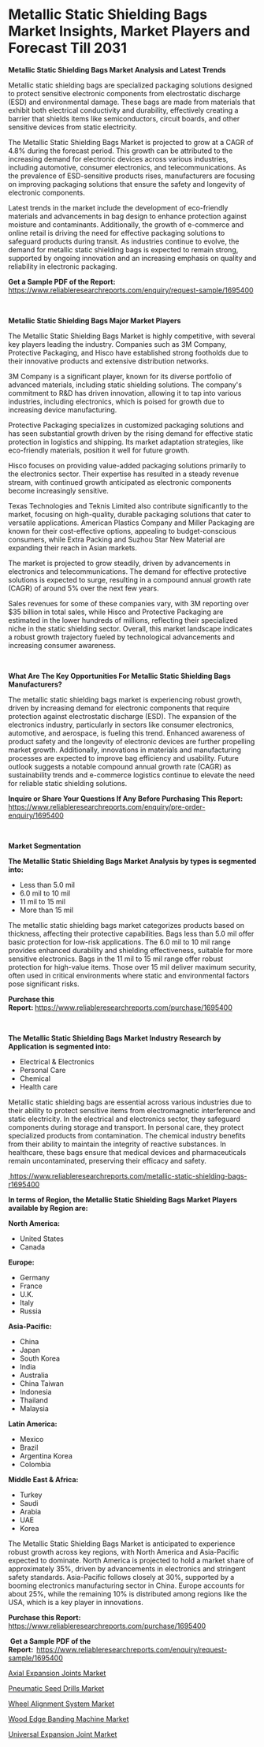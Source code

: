 <p><h1>Metallic Static Shielding Bags Market Insights, Market Players and Forecast Till 2031</h1></p><p><strong>Metallic Static Shielding Bags Market Analysis and Latest Trends</strong></p>
<p><p>Metallic static shielding bags are specialized packaging solutions designed to protect sensitive electronic components from electrostatic discharge (ESD) and environmental damage. These bags are made from materials that exhibit both electrical conductivity and durability, effectively creating a barrier that shields items like semiconductors, circuit boards, and other sensitive devices from static electricity.</p><p>The Metallic Static Shielding Bags Market is projected to grow at a CAGR of 4.8% during the forecast period. This growth can be attributed to the increasing demand for electronic devices across various industries, including automotive, consumer electronics, and telecommunications. As the prevalence of ESD-sensitive products rises, manufacturers are focusing on improving packaging solutions that ensure the safety and longevity of electronic components.</p><p>Latest trends in the market include the development of eco-friendly materials and advancements in bag design to enhance protection against moisture and contaminants. Additionally, the growth of e-commerce and online retail is driving the need for effective packaging solutions to safeguard products during transit. As industries continue to evolve, the demand for metallic static shielding bags is expected to remain strong, supported by ongoing innovation and an increasing emphasis on quality and reliability in electronic packaging.</p></p>
<p><strong>Get a Sample PDF of the Report:&nbsp;</strong> <a href="https://www.reliableresearchreports.com/enquiry/request-sample/1695400?utm_campaign=1605&utm_medium=2&utm_source=Github&utm_content=ia&utm_term=19102024&utm_id=metallic-static-shielding-bags">https://www.reliableresearchreports.com/enquiry/request-sample/1695400</a></p>
<p>&nbsp;</p>
<p><strong>Metallic Static Shielding Bags Major Market Players</strong></p>
<p><p>The Metallic Static Shielding Bags Market is highly competitive, with several key players leading the industry. Companies such as 3M Company, Protective Packaging, and Hisco have established strong footholds due to their innovative products and extensive distribution networks.</p><p>3M Company is a significant player, known for its diverse portfolio of advanced materials, including static shielding solutions. The company's commitment to R&D has driven innovation, allowing it to tap into various industries, including electronics, which is poised for growth due to increasing device manufacturing.</p><p>Protective Packaging specializes in customized packaging solutions and has seen substantial growth driven by the rising demand for effective static protection in logistics and shipping. Its market adaptation strategies, like eco-friendly materials, position it well for future growth.</p><p>Hisco focuses on providing value-added packaging solutions primarily to the electronics sector. Their expertise has resulted in a steady revenue stream, with continued growth anticipated as electronic components become increasingly sensitive.</p><p>Texas Technologies and Teknis Limited also contribute significantly to the market, focusing on high-quality, durable packaging solutions that cater to versatile applications. American Plastics Company and Miller Packaging are known for their cost-effective options, appealing to budget-conscious consumers, while Extra Packing and Suzhou Star New Material are expanding their reach in Asian markets.</p><p>The market is projected to grow steadily, driven by advancements in electronics and telecommunications. The demand for effective protective solutions is expected to surge, resulting in a compound annual growth rate (CAGR) of around 5% over the next few years.</p><p>Sales revenues for some of these companies vary, with 3M reporting over $35 billion in total sales, while Hisco and Protective Packaging are estimated in the lower hundreds of millions, reflecting their specialized niche in the static shielding sector. Overall, this market landscape indicates a robust growth trajectory fueled by technological advancements and increasing consumer awareness.</p></p>
<p>&nbsp;</p>
<p><strong>What Are The Key Opportunities For Metallic Static Shielding Bags Manufacturers?</strong></p>
<p><p>The metallic static shielding bags market is experiencing robust growth, driven by increasing demand for electronic components that require protection against electrostatic discharge (ESD). The expansion of the electronics industry, particularly in sectors like consumer electronics, automotive, and aerospace, is fueling this trend. Enhanced awareness of product safety and the longevity of electronic devices are further propelling market growth. Additionally, innovations in materials and manufacturing processes are expected to improve bag efficiency and usability. Future outlook suggests a notable compound annual growth rate (CAGR) as sustainability trends and e-commerce logistics continue to elevate the need for reliable static shielding solutions.</p></p>
<p><strong>Inquire or Share Your Questions If Any Before Purchasing This Report:</strong> <a href="https://www.reliableresearchreports.com/enquiry/pre-order-enquiry/1695400?utm_campaign=1605&utm_medium=2&utm_source=Github&utm_content=ia&utm_term=19102024&utm_id=metallic-static-shielding-bags">https://www.reliableresearchreports.com/enquiry/pre-order-enquiry/1695400</a></p>
<p>&nbsp;</p>
<p><strong>Market Segmentation</strong></p>
<p><strong>The Metallic Static Shielding Bags Market Analysis by types is segmented into:</strong></p>
<p><ul><li>Less than 5.0 mil</li><li>6.0 mil to 10 mil</li><li>11 mil to 15 mil</li><li>More than 15 mil</li></ul></p>
<p><p>The metallic static shielding bags market categorizes products based on thickness, affecting their protective capabilities. Bags less than 5.0 mil offer basic protection for low-risk applications. The 6.0 mil to 10 mil range provides enhanced durability and shielding effectiveness, suitable for more sensitive electronics. Bags in the 11 mil to 15 mil range offer robust protection for high-value items. Those over 15 mil deliver maximum security, often used in critical environments where static and environmental factors pose significant risks.</p></p>
<p><strong>Purchase this Report:&nbsp;</strong><a href="https://www.reliableresearchreports.com/purchase/1695400?utm_campaign=1605&utm_medium=2&utm_source=Github&utm_content=ia&utm_term=19102024&utm_id=metallic-static-shielding-bags">https://www.reliableresearchreports.com/purchase/1695400</a></p>
<p>&nbsp;</p>
<p><strong>The Metallic Static Shielding Bags Market Industry Research by Application is segmented into:</strong></p>
<p><ul><li>Electrical & Electronics</li><li>Personal Care</li><li>Chemical</li><li>Health care</li></ul></p>
<p><p>Metallic static shielding bags are essential across various industries due to their ability to protect sensitive items from electromagnetic interference and static electricity. In the electrical and electronics sector, they safeguard components during storage and transport. In personal care, they protect specialized products from contamination. The chemical industry benefits from their ability to maintain the integrity of reactive substances. In healthcare, these bags ensure that medical devices and pharmaceuticals remain uncontaminated, preserving their efficacy and safety.</p></p>
<p><a href="https://www.reliableresearchreports.com/metallic-static-shielding-bags-r1695400?utm_campaign=1605&utm_medium=2&utm_source=Github&utm_content=ia&utm_term=19102024&utm_id=metallic-static-shielding-bags">&nbsp;https://www.reliableresearchreports.com/metallic-static-shielding-bags-r1695400</a></p>
<p><strong>In terms of Region, the Metallic Static Shielding Bags Market Players available by Region are:</strong></p>
<p>
    <p> <strong> North America: </strong>
        <ul>
            <li>United States</li>
            <li>Canada</li>
        </ul>
        </p> 
    <p> <strong> Europe: </strong>
        <ul>
            <li>Germany</li>
            <li>France</li>
            <li>U.K.</li>
            <li>Italy</li>
            <li>Russia</li>
        </ul>
        </p> 
    <p> <strong> Asia-Pacific: </strong>
        <ul>
            <li>China</li>
            <li>Japan</li>
            <li>South Korea</li>
            <li>India</li>
            <li>Australia</li>
            <li>China Taiwan</li>
            <li>Indonesia</li>
            <li>Thailand</li>
            <li>Malaysia</li>
        </ul>
        </p> 
    <p> <strong> Latin America: </strong>
        <ul>
            <li>Mexico</li>
            <li>Brazil</li>
            <li>Argentina Korea</li>
            <li>Colombia</li>
        </ul>
        </p> 
    <p> <strong> Middle East & Africa: </strong>
        <ul>
            <li>Turkey</li>
            <li>Saudi</li>
            <li>Arabia</li>
            <li>UAE</li>
            <li>Korea</li>
        </ul>
    </p>
    </p>
<p><p>The Metallic Static Shielding Bags Market is anticipated to experience robust growth across key regions, with North America and Asia-Pacific expected to dominate. North America is projected to hold a market share of approximately 35%, driven by advancements in electronics and stringent safety standards. Asia-Pacific follows closely at 30%, supported by a booming electronics manufacturing sector in China. Europe accounts for about 25%, while the remaining 10% is distributed among regions like the USA, which is a key player in innovations.</p></p>
<p><strong>Purchase this Report: </strong><a href="https://www.reliableresearchreports.com/purchase/1695400?utm_campaign=1605&utm_medium=2&utm_source=Github&utm_content=ia&utm_term=19102024&utm_id=metallic-static-shielding-bags">https://www.reliableresearchreports.com/purchase/1695400</a></p>
<p>&nbsp;<strong>Get a Sample PDF of the Report:&nbsp;&nbsp;</strong><a href="https://www.reliableresearchreports.com/enquiry/request-sample/1695400?utm_campaign=1605&utm_medium=2&utm_source=Github&utm_content=ia&utm_term=19102024&utm_id=metallic-static-shielding-bags">https://www.reliableresearchreports.com/enquiry/request-sample/1695400</a></p>
<p><strong></strong></p>
<p><p><a href="https://issuu.com/reportprime-2/docs/axial-expansion-joints-market-size-_54a27daef20629?utm_campaign=1605&utm_medium=2&utm_source=Github&utm_content=ia&utm_term=19102024&utm_id=metallic-static-shielding-bags">Axial Expansion Joints Market</a></p><p><a href="https://www.linkedin.com/pulse/regional-adaptations-global-pneumatic-seed-drills-market-trends-wj7jf?utm_campaign=1605&utm_medium=2&utm_source=Github&utm_content=ia&utm_term=19102024&utm_id=metallic-static-shielding-bags">Pneumatic Seed Drills Market</a></p><p><a href="https://www.linkedin.com/pulse/wheel-alignment-system-market-trends-strategic-insights-cs2fc?utm_campaign=1605&utm_medium=2&utm_source=Github&utm_content=ia&utm_term=19102024&utm_id=metallic-static-shielding-bags">Wheel Alignment System Market</a></p><p><a href="https://www.linkedin.com/pulse/global-wood-edge-banding-machine-market-forecast-2024-2031-hmlec?utm_campaign=1605&utm_medium=2&utm_source=Github&utm_content=ia&utm_term=19102024&utm_id=metallic-static-shielding-bags">Wood Edge Banding Machine Market</a></p><p><a href="https://issuu.com/reportprime-2/docs/universal-expansion-joint-market-si_da2110da2ce46c?utm_campaign=1605&utm_medium=2&utm_source=Github&utm_content=ia&utm_term=19102024&utm_id=metallic-static-shielding-bags">Universal Expansion Joint Market</a></p></p>